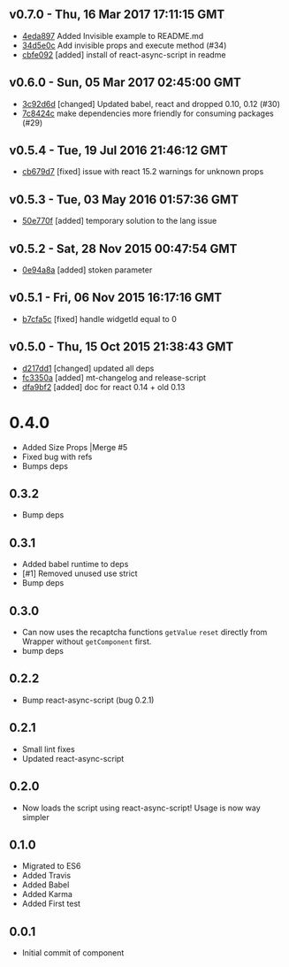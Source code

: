 v0.7.0 - Thu, 16 Mar 2017 17:11:15 GMT
--------------------------------------

- [4eda897](../../commit/4eda897) Added Invisible example to README.md
- [34d5e0c](../../commit/34d5e0c) Add invisible props and execute method (#34)
- [cbfe092](../../commit/cbfe092) [added] install of react-async-script in readme



v0.6.0 - Sun, 05 Mar 2017 02:45:00 GMT
--------------------------------------

- [3c92d6d](../../commit/3c92d6d) [changed] Updated babel, react and dropped 0.10, 0.12 (#30)
- [7c8424c](../../commit/7c8424c) make dependencies more friendly for consuming packages (#29)



v0.5.4 - Tue, 19 Jul 2016 21:46:12 GMT
--------------------------------------

- [cb679d7](../../commit/cb679d7) [fixed] issue with react 15.2 warnings for unknown props



v0.5.3 - Tue, 03 May 2016 01:57:36 GMT
--------------------------------------

- [50e770f](../../commit/50e770f) [added] temporary solution to the lang issue



v0.5.2 - Sat, 28 Nov 2015 00:47:54 GMT
--------------------------------------

- [0e94a8a](../../commit/0e94a8a) [added] stoken parameter



v0.5.1 - Fri, 06 Nov 2015 16:17:16 GMT
--------------------------------------

- [b7cfa5c](../../commit/b7cfa5c) [fixed] handle widgetId equal to 0



v0.5.0 - Thu, 15 Oct 2015 21:38:43 GMT
--------------------------------------

- [d217dd1](../../commit/d217dd1) [changed] updated all deps
- [fc3350a](../../commit/fc3350a) [added] mt-changelog and release-script
- [dfa9bf2](../../commit/dfa9bf2) [added] doc for react 0.14 + old 0.13



# 0.4.0
- Added Size Props |Merge #5
- Fixed bug with refs
- Bumps deps

## 0.3.2
- Bump deps

## 0.3.1
- Added babel runtime to deps
- [#1] Removed unused use strict
- Bump deps

## 0.3.0
- Can now uses the recaptcha functions `getValue` `reset` directly from Wrapper without `getComponent` first.
- bump deps

## 0.2.2
- Bump react-async-script (bug 0.2.1)

## 0.2.1
- Small lint fixes
- Updated react-async-script

## 0.2.0
- Now loads the script using react-async-script! Usage is now way simpler

## 0.1.0
- Migrated to ES6
- Added Travis
- Added Babel
- Added Karma
- Added First test

## 0.0.1
- Initial commit of component
